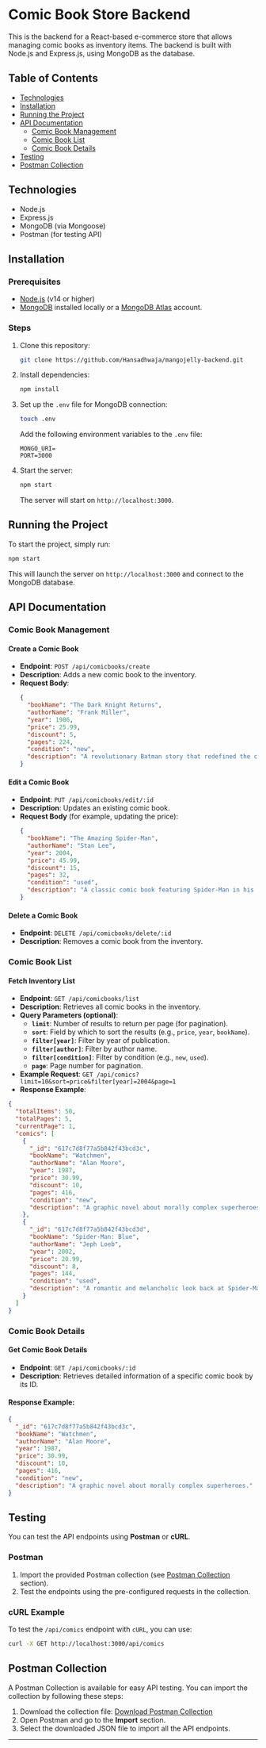 
# Comic Book Store Backend

This is the backend for a React-based e-commerce store that allows managing comic books as inventory items. The backend is built with Node.js and Express.js, using MongoDB as the database.

## Table of Contents
- [Technologies](#technologies)
- [Installation](#installation)
- [Running the Project](#running-the-project)
- [API Documentation](#api-documentation)
  - [Comic Book Management](#comic-book-management)
  - [Comic Book List](#comic-book-list)
  - [Comic Book Details](#comic-book-details)
- [Testing](#testing)
- [Postman Collection](#postman-collection)

## Technologies
- Node.js
- Express.js
- MongoDB (via Mongoose)
- Postman (for testing API)

## Installation

### Prerequisites
- [Node.js](https://nodejs.org/en/download/) (v14 or higher)
- [MongoDB](https://www.mongodb.com/try/download/community) installed locally or a [MongoDB Atlas](https://www.mongodb.com/cloud/atlas) account.

### Steps

1. Clone this repository:
    ```bash
    git clone https://github.com/Hansadhwaja/mangojelly-backend.git
    ```


2. Install dependencies:
    ```bash
    npm install
    ```

3. Set up the `.env` file for MongoDB connection:
    ```bash
    touch .env
    ```

    Add the following environment variables to the `.env` file:
    ```env
    MONGO_URI=
    PORT=3000
    ```

5. Start the server:
    ```bash
    npm start
    ```

    The server will start on `http://localhost:3000`.

## Running the Project
To start the project, simply run:
```bash
npm start
```

This will launch the server on `http://localhost:3000` and connect to the MongoDB database.

## API Documentation

### Comic Book Management

#### Create a Comic Book

- **Endpoint**: `POST /api/comicbooks/create`
- **Description**: Adds a new comic book to the inventory.
- **Request Body**:
  ```json
  {
    "bookName": "The Dark Knight Returns",
    "authorName": "Frank Miller",
    "year": 1986,
    "price": 25.99,
    "discount": 5,
    "pages": 224,
    "condition": "new",
    "description": "A revolutionary Batman story that redefined the character for a new generation."
  }
  ```

#### Edit a Comic Book

- **Endpoint**: `PUT /api/comicbooks/edit/:id`
- **Description**: Updates an existing comic book.
- **Request Body** (for example, updating the price):
  ```json
  {
    "bookName": "The Amazing Spider-Man",
    "authorName": "Stan Lee",
    "year": 2004,
    "price": 45.99,
    "discount": 15,
    "pages": 32,
    "condition": "used",
    "description": "A classic comic book featuring Spider-Man in his early years, with a slight discount due to condition."
  }
  ```

#### Delete a Comic Book

- **Endpoint**: `DELETE /api/comicbooks/delete/:id`
- **Description**: Removes a comic book from the inventory.

### Comic Book List

#### Fetch Inventory List

- **Endpoint**: `GET /api/comicbooks/list`
- **Description**: Retrieves all comic books in the inventory.
- **Query Parameters (optional)**:
  - **`limit`**: Number of results to return per page (for pagination).
  - **`sort`**: Field by which to sort the results (e.g., `price`, `year`, `bookName`).
  - **`filter[year]`**: Filter by year of publication.
  - **`filter[author]`**: Filter by author name.
  - **`filter[condition]`**: Filter by condition (e.g., `new`, `used`).
  - **`page`**: Page number for pagination.
- **Example Request**: `GET /api/comics?limit=10&sort=price&filter[year]=2004&page=1`
- **Response Example**:
```json
{
  "totalItems": 50,
  "totalPages": 5,
  "currentPage": 1,
  "comics": [
    {
      "_id": "617c7d8f77a5b842f43bcd3c",
      "bookName": "Watchmen",
      "authorName": "Alan Moore",
      "year": 1987,
      "price": 30.99,
      "discount": 10,
      "pages": 416,
      "condition": "new",
      "description": "A graphic novel about morally complex superheroes."
    },
    {
      "_id": "617c7d8f77a5b842f43bcd3d",
      "bookName": "Spider-Man: Blue",
      "authorName": "Jeph Loeb",
      "year": 2002,
      "price": 20.99,
      "discount": 8,
      "pages": 144,
      "condition": "used",
      "description": "A romantic and melancholic look back at Spider-Man's early years."
    }
  ]
}
```

### Comic Book Details

#### Get Comic Book Details

- **Endpoint**: `GET /api/comicbooks/:id`
- **Description**: Retrieves detailed information of a specific comic book by its ID.

#### Response Example:
```json
{
  "_id": "617c7d8f77a5b842f43bcd3c",
  "bookName": "Watchmen",
  "authorName": "Alan Moore",
  "year": 1987,
  "price": 30.99,
  "discount": 10,
  "pages": 416,
  "condition": "new",
  "description": "A graphic novel about morally complex superheroes."
}
```

## Testing

You can test the API endpoints using **Postman** or **cURL**.

### Postman
1. Import the provided Postman collection (see [Postman Collection](#postman-collection) section).
2. Test the endpoints using the pre-configured requests in the collection.

### cURL Example
To test the `/api/comics` endpoint with `cURL`, you can use:

```bash
curl -X GET http://localhost:3000/api/comics
```

## Postman Collection

A Postman Collection is available for easy API testing. You can import the collection by following these steps:

1. Download the collection file: [Download Postman Collection](./Comic%20Book.postman_collection.json)
2. Open Postman and go to the **Import** section.
3. Select the downloaded JSON file to import all the API endpoints.

---



